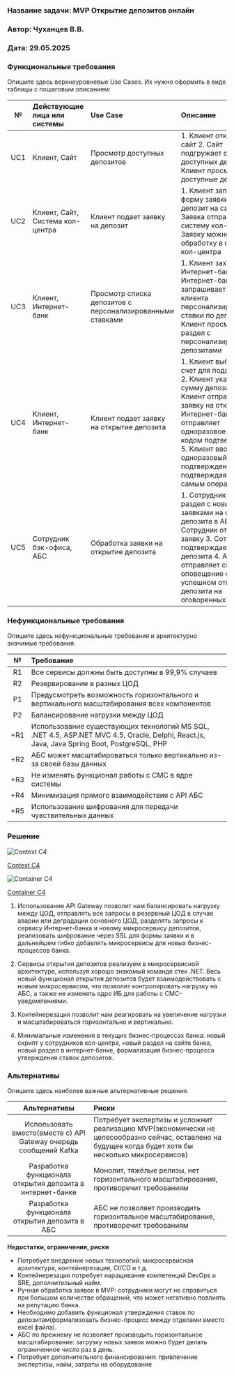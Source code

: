 ### <a name="_b7urdng99y53"></a>**Название задачи:** MVP Открытие депозитов онлайн
### <a name="_hjk0fkfyohdk"></a>**Автор:** Чуханцев В.В.
### <a name="_uanumrh8zrui"></a>**Дата:** 29.05.2025
### <a name="_3bfxc9a45514"></a>**Функциональные требования**
Опишите здесь верхнеуровневые Use Cases. Их нужно оформить в виде таблицы с пошаговым описанием:

| **№** | **Действующие лица или системы** | **Use Case**                                              | **Описание**                                                                                                                                                                                                                                                                |
|:-----:|:---------------------------------|:----------------------------------------------------------|:----------------------------------------------------------------------------------------------------------------------------------------------------------------------------------------------------------------------------------------------------------------------------|
| UC1   | Клиент, Сайт                     | Просмотр доступных депозитов                              | 1. Клиент открывает сайт 2. Сайт подгружает список доступных депозитов 3. Клиент просматривает доступные депозиты                                                                                                                                                           |
| UC2   | Клиент, Сайт, Система кол-центра | Клиент подает заявку на депозит                           | 1. Клиент заполняет форму заявки на депозит на сайте 2. Заявка отправляется в систему кол-центра 3. Заявку можно взять в обработку в системе кол-центра                                                                                                                     |
| UC3   | Клиент, Интернет-банк            | Просмотр списка депозитов с персонализированными ставками | 1. Клиент заходит в Интернет-банк 2. Интернет-банк запрашивает для клиента персонализированные ставки по депозитам 3. Клиент просматривает раздел с персонализированными депозитами                                                                                         |
| UC4   | Клиент, Интернет-банк            | Клиент подает заявку на открытие депозита                 | 1. Клиент выбирает счет для подачи заявки 2. Клиент указывает сумму депозита 3. Клиент отправляет заявку на открытие 4. Интернет-банк отправляет одноразовое СМС с кодом подтверждения 5. Клиент вводит одноразовый код подтверждения из СМС подтверждая тем самым операцию |
| UC5   | Сотрудник бэк-офиса, АБС         | Обработка заявки на открытие депозита                     | 1. Сотрудник заходит в раздел с новыми заявками на открытие депозита в АБС 2. Сотрудник открывает заявку 3. Сотрудник подтверждает условия депозита 4. АБС отправляет смс-оповещение об успешном открытии депозита на оговоренных условиях                                  |
### <a name="_u8xz25hbrgql"></a>**Нефункциональные требования**
Опишите здесь нефункциональные требования и архитектурно значимые требования.

| **№** | **Требование**                                                                                                                             |
|:-----:|:-------------------------------------------------------------------------------------------------------------------------------------------|
| R1    | Все сервисы должны быть доступны в 99,9% случаев                                                                                           |
| R2    | Резервирование в разных ЦОД                                                                                                                |
| P1    | Предусмотреть возможность горизонтального и вертикального масштабирования всех компонентов                                                 |
| P2    | Балансирование нагрузки между ЦОД                                                                                                          |
| +R1   | Использование существующих технологий MS SQL, .NET 4.5, ASP.NET MVC 4.5, Oracle, Delphi, React.js, Java, Java Spring Boot, PostgreSQL, PHP |
| +R2   | АБС может масштабироваться только вертикально из-за своей базы данных                                                                      |
| +R3   | Не изменять функционал работы с СМС в ядре системы                                                                                         |
| +R4   | Минимизация прямого взаимодействия с API АБС                                                                                               |
| +R5   | Использование шифрования для передачи чувствительных данных                                                                                |

### <a name="_qmphm5d6rvi3"></a>**Решение**

![Context C4](context.png)

[Context C4](context.puml)

![Container C4](container.png)

[Container C4](container.puml)


1. Использование API Gateway позволит нам балансировать нагрузку между ЦОД, отправлять все запросы в резервный ЦОД в случае аварии или деградации основного ЦОД, разделять запросы к сервису Интернет-банка и новому микросервису депозитов, реализовать шифрование через SSL для формы заявки и в дальнейшем гибко добавлять микросервисы для новых бизнес-процессов банка.

2. Сервисы открытия депозитов реализуем в микросервисной архитектуре, используя хорошо знакомый команде стек .NET. Весь новый функционал открытия депозитов будет взаимодействовать с новым микросервисом, что позволит контролировать нагрузку на АБС, а также не изменять ядро ИБ для работы с СМС-уведомлениями.

3. Контейнерезация позволит нам реагировать на увеличение нагрузки и масштабироваться горизонтально и вертикально.

4. Минимальные изменения в текущих бизнес-процессах банка: новый скрипт у сотрудников кол-центра, новый раздел на сайте банка, новый раздел в интернет-банке, формализация бизнес-процесса утверждения ставок депозитов.

### <a name="_bjrr7veeh80c"></a>**Альтернативы**
Опишите здесь наиболее важные альтернативные решения.

| **Альтернативы**                                                  | **Риски**                                                                                                                                              |
|:-----------------------------------------------------------------:|:-------------------------------------------------------------------------------------------------------------------------------------------------------|
| Использовать вместо(вместе с) API Gateway очередь сообщений Kafka | Потребует экспертизы и усложнит реализацию MVP(экономически не целесообразно сейчас, оставлено на будущее когда будет хотя бы несколько микросервисов) |
| Разработка функционала открытия депозита в интернет-банке         | Монолит, тяжёлые релизы, нет горизонтального масштабирования, противоречит требованиям                                                                 |
| Разработка функционала открытия депозита в АБС                    | АБС не позволяет производить горизонтальное масштабирование, противоречит требованиям                                                                  |

**Недостатки, ограничения, риски**

- Потребует внедрение новых технологий: микросервисная архитектура, контейнерезация, CI/CD и т.д.
- Контейнерезация потребует наращивание компетенций DevOps и SRE, дополнительный найм.
- Ручная обработка заявок в MVP: сотрудники могут не справиться при большом количестве обращений, что может негативно повлиять на репутацию банка.
- Необходимо добавить функционал утверждения ставок по депозитам(формализовать бизнес-процесс между отделами вместо excel файла).
- АБС по прежнему не позволяет производить горизонтальное масштабирование: загрузку новых заявок можно будет делать ограниченное число раз в день.
- Потребует дополнительного финансирования: привлечение экспертизы, найм, затраты на оборудование

